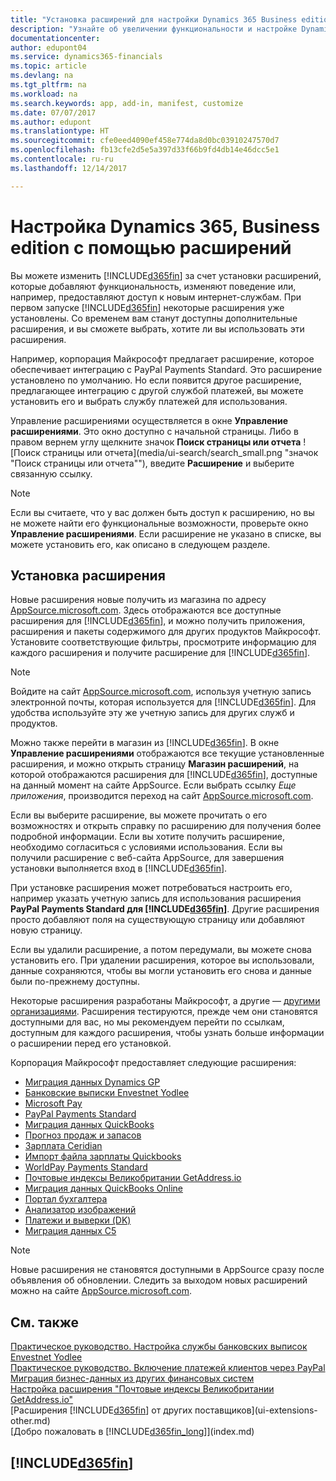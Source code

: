 ```yaml
---
title: "Установка расширений для настройки Dynamics 365 Business edition | Microsoft Docs"
description: "Узнайте об увеличении функциональности и настройке Dynamics 365 Business edition путем установки расширений."
documentationcenter: 
author: edupont04
ms.service: dynamics365-financials
ms.topic: article
ms.devlang: na
ms.tgt_pltfrm: na
ms.workload: na
ms.search.keywords: app, add-in, manifest, customize
ms.date: 07/07/2017
ms.author: edupont
ms.translationtype: HT
ms.sourcegitcommit: cfe0eed4090ef458e774da8d0bc03910247570d7
ms.openlocfilehash: fb13cfe2d5e5a397d33f66b9fd4db14e46dcc5e1
ms.contentlocale: ru-ru
ms.lasthandoff: 12/14/2017

---
```

# <a name="customizing-dynamics-365-business-edition-using-extensions"></a>Настройка Dynamics 365, Business edition с помощью расширений
Вы можете изменить [!INCLUDE[d365fin](includes/d365fin_md.md)] за счет установки расширений, которые добавляют функциональность, изменяют поведение или, например, предоставляют доступ к новым интернет-службам.
При первом запуске [!INCLUDE[d365fin](includes/d365fin_md.md)] некоторые расширения уже установлены. Со временем вам станут доступны дополнительные расширения, и вы сможете выбрать, хотите ли вы использовать эти расширения.

Например, корпорация Майкрософт предлагает расширение, которое обеспечивает интеграцию с PayPal Payments Standard. Это расширение установлено по умолчанию.
Но если появится другое расширение, предлагающее интеграцию с другой службой платежей, вы можете установить его и выбрать службу платежей для использования.  

Управление расширениями осуществляется в окне **Управление расширениями**. Это окно доступно с начальной страницы. Либо в правом вернем углу щелкните значок **Поиск страницы или отчета** ![Поиск страницы или отчета](media/ui-search/search_small.png "значок "Поиск страницы или отчета""), введите **Расширение** и выберите связанную ссылку.  

> [!NOTE]  
>   Если вы считаете, что у вас должен быть доступ к расширению, но вы не можете найти его функциональные возможности, проверьте окно **Управление расширениями**. Если расширение не указано в списке, вы можете установить его, как описано в следующем разделе.  

## <a name="installing-an-extension"></a>Установка расширения
Новые расширения новые получить из магазина по адресу [AppSource.microsoft.com](https://appsource.microsoft.com/en-us/marketplace/apps?product=dynamics-365%3Bdynamics-365-for-financials&page=1). Здесь отображаются все доступные расширения для [!INCLUDE[d365fin](includes/d365fin_md.md)], и можно получить приложения, расширения и пакеты содержимого для других продуктов Майкрософт. Установите соответствующие фильтры, просмотрите информацию для каждого расширения и получите расширение для [!INCLUDE[d365fin](includes/d365fin_md.md)].  
> [!NOTE]  
>   Войдите на сайт [AppSource.microsoft.com](https://appsource.microsoft.com/), используя учетную запись электронной почты, которая используется для [!INCLUDE[d365fin](includes/d365fin_md.md)]. Для удобства используйте эту же учетную запись для других служб и продуктов.  

Можно также перейти в магазин из [!INCLUDE[d365fin](includes/d365fin_md.md)]. В окне **Управление расширениями** отображаются все текущие установленные расширения, и можно открыть страницу **Магазин расширений**, на которой отображаются расширения для [!INCLUDE[d365fin](includes/d365fin_md.md)], доступные на данный момент на сайте AppSource. Если выбрать ссылку *Еще приложения*, производится переход на сайт [AppSource.microsoft.com](https://appsource.microsoft.com/en-us/marketplace/apps?product=dynamics-365%3Bdynamics-365-for-financials&page=1).  

Если вы выберите расширение, вы можете прочитать о его возможностях и открыть справку по расширению для получения более подробной информации. Если вы хотите получить расширение, необходимо согласиться с условиями использования. Если вы получили расширение с веб-сайта AppSource, для завершения установки выполняется вход в [!INCLUDE[d365fin](includes/d365fin_md.md)].  

При установке расширения может потребоваться настроить его, например указать учетную запись для использования расширения **PayPal Payments Standard для [!INCLUDE[d365fin](includes/d365fin_md.md)]**.
Другие расширения просто добавляют поля на существующую страницу или добавляют новую страницу.   

Если вы удалили расширение, а потом передумали, вы можете снова установить его. При удалении расширения, которое вы использовали, данные сохраняются, чтобы вы могли установить его снова и данные были по-прежнему доступны.  

Некоторые расширения разработаны Майкрософт, а другие — [другими организациями](ui-extensions-other.md). Расширения тестируются, прежде чем они становятся доступными для вас, но мы рекомендуем перейти по ссылкам, доступным для каждого расширения, чтобы узнать больше информации о расширении перед его установкой.  

Корпорация Майкрософт предоставляет следующие расширения:  

* [Миграция данных Dynamics GP](ui-extensions-dynamicsgp-data-migration.md)  
* [Банковские выписки Envestnet Yodlee](ui-extensions-yodlee-bank-feeds.md)  
* [Microsoft Pay](ui-extensions-microsoft-pay-payments.md)
* [PayPal Payments Standard](ui-extensions-paypal-payments-standard.md)  
* [Миграция данных QuickBooks](ui-extensions-quickbooks-data-migration.md)  
* [Прогноз продаж и запасов](ui-extensions-sales-forecast.md)  
* [Зарплата Ceridian](ui-extensions-ceridian-payroll.md)  
* [Импорт файла зарплаты Quickbooks](ui-extensions-quickbooks-payroll.md)  
* [WorldPay Payments Standard](ui-extensions-worldpay-payments-standard.md)
* [Почтовые индексы Великобритании GetAddress.io](ui-extensions-getaddressio.md)
* [Миграция данных QuickBooks Online](ui-extensions-quickbooks-online-data-migration.md)
* [Портал бухгалтера](ui-extensions-accountant-portal.md)  
* [Анализатор изображений](ui-extensions-image-analyzer.md)
* [Платежи и выверки (DK)](ui-extensions-payments-reconciliation-formats-dk.md)
* [Миграция данных C5](ui-extensions-c5-data-migration.md)

> [!NOTE]  
>  Новые расширения не становятся доступными в AppSource сразу после объявления об обновлении. Следить за выходом новых расширений можно на сайте [AppSource.microsoft.com](https://appsource.microsoft.com/en-us/marketplace/apps?product=dynamics-365%3Bdynamics-365-for-financials&page=1).

## <a name="see-also"></a>См. также
[Практическое руководство. Настройка службы банковских выписок Envestnet Yodlee](bank-how-setup-bank-statement-service.md)  
[Практическое руководство. Включение платежей клиентов через PayPal](sales-how-enable-payment-service-extensions.md)  
[Миграция бизнес-данных из других финансовых систем](upload-data.md)  
[Настройка расширения "Почтовые индексы Великобритании GetAddress.io"](LocalFunctionality/UnitedKingdom/uk-setup-postal-code-service.md)  
[Расширения [!INCLUDE[d365fin](includes/d365fin_md.md)] от других поставщиков](ui-extensions-other.md)  
[Добро пожаловать в [!INCLUDE[d365fin_long](includes/d365fin_long_md.md)]](index.md)  

## [!INCLUDE[d365fin](includes/free_trial_md.md)]

